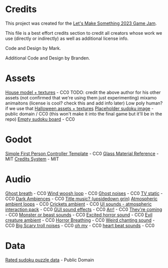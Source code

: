 # Credits

This project was created for the [Let's Make Something 2023 Game Jam](https://itch.io/jam/lets-make-something-2023).

This file is a best effort credits section to credit all creators whose work we use (directly or indirectly) as well as additional license info.

Code and Design by Mark.

Additional Code and Design by Branden.

# Assets

[House model + textures](https://elbolilloduro.itch.io/house) - CC0
TODO: credit the above author for his other assets (not confirmed that we're using them just experimenting)
mixamo animaitons (license is cool? check this and add info later)
Low poly human? if we use that
[Halloween assets + textures](https://elbolilloduro.itch.io/halloween)
[Placeholder sudoku image](https://en.wikipedia.org/wiki/File:Sudoku_Puzzle_by_L2G-20050714_standardized_layout.svg) - public domain / CC0 (this won't make it into the final game but it'll be in the repo)
[Empty sudoku board](https://commons.wikimedia.org/wiki/File:9x9_Empty_Sudoku_Grid.svg) - CC0

# Godot

[Simple First Person Controller Template](https://github.com/rbarongr/GodotFirstPersonController) - CC0
[Glass Material Reference](https://gitlab.com/zolno/godot-experiments/-/tree/glass) - MIT
[Credits System](https://github.com/benbishopnz/godot-credits/tree/master) - MIT

# Audio

[Ghost breath](https://opengameart.org/content/ghost-breath) - CC0
[Wind woosh loop](https://opengameart.org/content/wind-whoosh-loop) - CC0
[Ghost noises](https://opengameart.org/content/ghost-monster-voice-moaning-growling) - CC0
[TV static](https://freesound.org/people/qubodup/sounds/188798/) - CC0
[Dark Ambiences](https://opengameart.org/content/dark-ambiences) - CC0
[Title music? (upsidedown grin)](https://opengameart.org/content/upside-down-grin-freaky-ambient)
[Atmospheric ambient loops](https://opengameart.org/content/4-atmospheric-ghostly-loops) - CC0
[Crickets ambient](https://opengameart.org/content/crickets-ambient-noise-loopable) - CC0
[UI sounds - atmospheric interaction pack](https://opengameart.org/content/atmospheric-interaction-sound-pack) - CC0
[GUI sound effects](https://opengameart.org/content/gui-sound-effects) - CC0
[Arr!](https://opengameart.org/content/arr) - CC0
[They're coming](https://opengameart.org/content/their-coming-generic-horn-sound) - CC0
[Monster or beast sounds](https://opengameart.org/content/monster-or-beast-sounds) - CC0
[Excited horror sound](https://opengameart.org/content/excited-horror-sound) - CC0
[Evil creature ambient](https://opengameart.org/content/evil-creature) - CC0
[Horror Breathing](https://opengameart.org/content/horror-breathing) - CC0
[Weird chanting sound](https://opengameart.org/content/weird-chanting-sound) - CC0
[Big Scary troll noises](https://opengameart.org/content/big-scary-troll-sounds) - CC0
[oh my](https://opengameart.org/content/oh-my-help-me-posh-english-high-pitched) - CC0
[heart beat sounds](https://opengameart.org/content/heartbeat-sounds) - CC0

# Data
[Rated sudoku puzzle data](https://github.com/grantm/sudoku-exchange-puzzle-bank) - Public Domain
